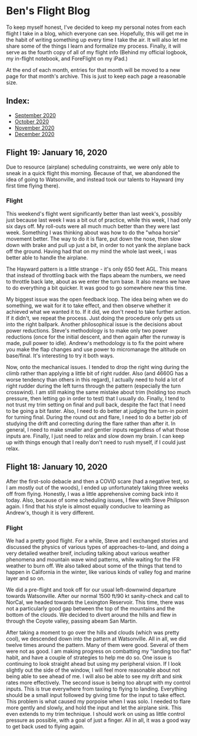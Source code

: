 # Ben's Flight Blog

To keep myself honest, I've decided to keep my personal notes from each flight I take in a blog, which everyone can see. Hopefully, this will get me in the habit of writing something up every time I take the air. It will also let me share some of the things I learn and formalize my process. Finally, it will serve as the fourth copy of all of my flight info (Behind my official logbook, my in-flight notebook, and ForeFlight on my iPad.)

At the end of each month, entries for that month will be moved to a new page for that month's archive. This is just to keep each page a reasonable size.

## Index:

- [September 2020](sept-20.html)
- [October 2020](oct-20.html)
- [November 2020](nov-20.html)
- [December 2020](dec-20.html)

## Flight 19: January 16, 2020

Due to resource (airplane) scheduling constraints, we were only able to sneak in a quick flight this morning. Because of that, we abandoned the idea of going to Watsonville, and instead took our talents to Hayward (my first time flying there).

### Flight

This weekend's flight went significantly better than last week's, possibly just because last week I was a bit out of practice, while this week, I had only six days off. My roll-outs were all much much better than they were last week. Something I was thinking about was how to do the "whoa horsie" movement better. The way to do it is flare, put down the nose, then slow down with brake and pull up just a bit, in order to not yank the airplane back off the ground. Having had that on my mind the whole last week, i was better able to handle the airplane.

The Hayward pattern is a little strange - it's only 650 feet AGL. This means that instead of throttling back with the flaps abeam the numbers, we need to throttle back late, about as we enter the turn base. It also means we have to do everything a bit quicker. It was good to go somewhere new this time.

My biggest issue was the open feedback loop. The idea being when we do something, we wait for it to take effect, and then observe whether it achieved what we wanted it to. If it did, we don't need to take further action. If it didn't, we repeat the process. Just doing the procedure only gets us into the right ballpark. Another philosophical issue is the decisions about power reductions. Steve's methodology is to make only two power reductions (once for the initial descent, and then again after the runway is made, pull power to idle). Andrew's methodology is to fix the point where you make the flap changes and use power to micromanage the altitude on base/final. It's interesting to try it both ways.

Now, onto the mechanical issues. I tended to drop the right wing during the climb rather than applying a little bit of right rudder. Also (and 4660G has a worse tendency than others in this regard), I actually need to hold a lot of right rudder during the left turns through the pattern (especially the turn crosswind). I am still making the same mistake about trim (holding too much pressure, then letting go in order to test) that I usually do. Finally, I tend to not trust my trim setting on final and pull back, despite the fact that I need to be going a bit faster. Also, I need to do better at judging the turn-in point for turning final. During the round out and flare, I need to do a better job of studying the drift and correcting during the flare rather than after it. In general, I need to make smaller and gentler inputs regardless of what those inputs are. Finally, I just need to relax and slow down my brain. I can keep up with things enough that I really don't need to rush myself, if I could just relax.

## Flight 18: January 10, 2020

After the first-solo debacle and then a COVID scare (had a negative test, so I am mostly out of the woods), I ended up unfortunately taking three weeks off from flying. Honestly, I was a little apprehensive coming back into it today. Also, because of some scheduling issues, I flew with Steve Philipson again. I find that his style is almost equally conducive to learning as Andrew's, though it is very different.

### Flight

We had a pretty good flight. For a while, Steve and I exchanged stories and discussed the physics of various types of approaches-to-land, and doing a very detailed weather breif, including talking about various weather phenomena and mountain wave wind patterns, while waiting for the IFR weather to burn off. We also talked about some of the things that tend to happen in California in the winter, like various kinds of valley fog and marine layer and so on.

We did a pre-flight and took off for our usual left-downwind departure towards Watsonville. After our normal 1500 ft/90 kt sanity-check and call to NorCal, we headed towards the Lexington Reservoir. This time, there was not a particularly good gap between the top of the mountains and the bottom of the clouds. We decided to divert around the hills and flew in through the Coyote valley, passing abeam San Martin.

After taking a moment to go over the hills and clouds (which was pretty cool), we descended down into the pattern at Watsonville. All in all, we did twelve times around the pattern. Many of them were good. Several of them were not as good. I am making progress on combatting my "landing too flat" habit, and have a couple of strategies to help me do so. One issue is continuing to look straight ahead but using my peripheral vision. If I look slightly out the side of the window, I will feel more reasonable about not being able to see ahead of me. I will also be able to see my drift and sink rates more effectively. The second issue is being too abrupt with my control inputs. This is true everywhere from taxiing to flying to landing. Everything should be a small input followed by giving time for the input to take effect. This problem is what caused my porpoise when I was solo. I needed to flare more gently and slowly, and hold the input and let the airplane sink. This even extends to my trim technique. I should work on using as little control pressure as possible, with a goal of just a finger. All in all, it was a good way to get back used to flying again.



